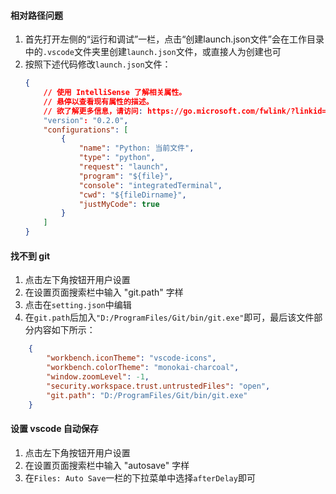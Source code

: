 #### 相对路径问题
1. 首先打开左侧的“运行和调试”一栏，点击“创建launch.json文件”会在工作目录中的`.vscode`文件夹里创建`launch.json`文件，或直接人为创建也可
2. 按照下述代码修改`launch.json`文件：
    ```json
    {
        // 使用 IntelliSense 了解相关属性。 
        // 悬停以查看现有属性的描述。
        // 欲了解更多信息，请访问: https://go.microsoft.com/fwlink/?linkid=830387
        "version": "0.2.0",
        "configurations": [
            {
                "name": "Python: 当前文件",
                "type": "python",
                "request": "launch",
                "program": "${file}",
                "console": "integratedTerminal",
                "cwd": "${fileDirname}",
                "justMyCode": true
            }
        ]
    }
    ```

#### 找不到 git
1. 点击左下角按钮开用户设置
2. 在设置页面搜索栏中输入 "git.path" 字样
3. 点击在`setting.json`中编辑
4. 在`git.path`后加入`"D:/ProgramFiles/Git/bin/git.exe"`即可，最后该文件部分内容如下所示：
```json
    {
        "workbench.iconTheme": "vscode-icons",
        "workbench.colorTheme": "monokai-charcoal",
        "window.zoomLevel": -1,
        "security.workspace.trust.untrustedFiles": "open",
        "git.path": "D:/ProgramFiles/Git/bin/git.exe"
    }
```

#### 设置 vscode 自动保存
1. 点击左下角按钮开用户设置
2. 在设置页面搜索栏中输入 "autosave" 字样
3. 在`Files: Auto Save`一栏的下拉菜单中选择`afterDelay`即可